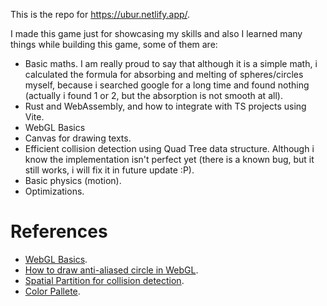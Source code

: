 This is the repo for https://ubur.netlify.app/.

I made this game just for showcasing my skills and also I learned many things while building this game, some of them are:
- Basic maths. I am really proud to say that although it is a simple math, i calculated the formula for absorbing and melting of spheres/circles myself, because i searched google for a long time and found nothing (actually i found 1 or 2, but the absorption is not smooth at all).
- Rust and WebAssembly, and how to integrate with TS projects using Vite.
- WebGL Basics
- Canvas for drawing texts.
- Efficient collision detection using Quad Tree data structure. Although i know the implementation isn't perfect yet (there is a known bug, but it still works, i will fix it in future update :P).
- Basic physics (motion).
- Optimizations.

# References

- [WebGL Basics](https://developer.mozilla.org/en-US/docs/Web/API/WebGL_API/Tutorial).
- [How to draw anti-aliased circle in WebGL](https://www.desultoryquest.com/blog/drawing-anti-aliased-circular-points-using-opengl-slash-webgl/).
- [Spatial Partition for collision detection](https://gameprogrammingpatterns.com/spatial-partition.html).
- [Color Pallete](https://colorhunt.co/palette/d8e3e751c4d3126e82132c33).
